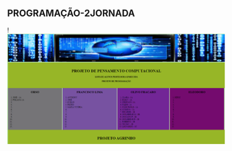## PROGRAMAÇÃO-2JORNADA
!![imagem](https://github.com/cidaci2000/programacao-2jornada/blob/main/pagina.png)
